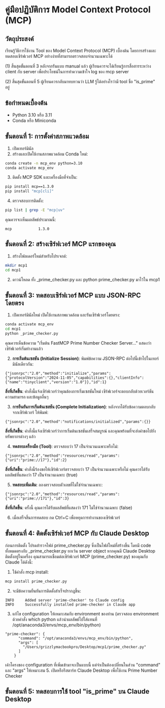 # คู่มือปฏิบัติการ Model Context Protocol (MCP)

## วัตถุประสงค์
เรียนรู้วิธีการใช้งาน Tool ของ Model Context Protocol (MCP) เบื้องต้น โดยการสร้างและทดสอบเซิร์ฟเวอร์ MCP อย่างง่ายที่สามารถตรวจสอบจำนวนเฉพาะได้

(1) สิ้นสุดขั้นตอนที่ 3 หลังจากรันแบบ manual แล้ว ผู้เรียนควรจะได้เรียนรู้การสื่อสารระหว่าง client กับ server เพื่อประโยชน์ในการทำความเข้าใจ log ของ mcp server

(2) สิ้นสุดขั้นตอนที่ 5 ผู้เรียนควรกลับมาทบทวนว่า LLM รู้ได้อย่างไรว่ามี tool ชื่อ "is_prime" อยู่


## ข้อกำหนดเบื้องต้น
- Python 3.10 หรือ 3.11
- Conda หรือ Miniconda

## ขั้นตอนที่ 1: การตั้งค่าสภาพแวดล้อม

1. เปิดเทอร์มินัล
2. สร้างและเปิดใช้งานสภาพแวดล้อม Conda ใหม่:

```bash
conda create -n mcp_env python=3.10
conda activate mcp_env
```

3. ติดตั้ง MCP SDK และเครื่องมือที่จำเป็น:

```bash
pip install mcp==1.3.0
pip install "mcp[cli]"
```

4. ตรวจสอบการติดตั้ง:

```bash
pip list | grep -E "mcp|uv"
```

คุณควรจะเห็นผลลัพธ์ประมาณนี้:
```
mcp            1.3.0
```

## ขั้นตอนที่ 2: สร้างเซิร์ฟเวอร์ MCP แรกของคุณ

1. สร้างโฟลเดอร์ใหม่สำหรับโปรเจกต์:

```bash
mkdir mcp1
cd mcp1
```

2. ดาวน์โหลด ทั้ง _prime_checker.py และ python prime_checker.py มาไว้ใน mcp1

## ขั้นตอนที่ 3: ทดสอบเซิร์ฟเวอร์ MCP แบบ JSON-RPC โดยตรง

1. เปิดเทอร์มินัลใหม่ เปิดใช้งานสภาพแวดล้อม และรันเซิร์ฟเวอร์โดยตรง:

```bash
conda activate mcp_env
cd mcp1
python _prime_checker.py
```

คุณควรเห็นข้อความ "เริ่มต้น FastMCP Prime Number Checker Server..." แสดงว่าเซิร์ฟเวอร์เริ่มทำงานแล้ว

2. **การเริ่มต้นเซสชัน (Initialize Session)**:
พิมพ์ข้อความ JSON-RPC ต่อไปนี้เข้าไปในเทอร์มินัลเดียวกัน:
```
{"jsonrpc":"2.0","method":"initialize","params":{"protocolVersion":"2024-11-05","capabilities":{},"clientInfo":{"name":"tinyclient","version":"1.0"}},"id":1}
```

**สิ่งที่เกิดขึ้น**: คำสั่งนี้แจ้งเซิร์ฟเวอร์ว่าคุณต้องการเริ่มเซสชันใหม่ เซิร์ฟเวอร์จะตอบกลับด้วยเวอร์ชัน ความสามารถ และข้อมูลอื่นๆ

3. **การยืนยันการเริ่มต้นเซสชัน (Complete Initialization)**:
หลังจากได้รับข้อความตอบกลับจากเซิร์ฟเวอร์ ให้พิมพ์:
```
{"jsonrpc":"2.0","method":"notifications/initialized","params":{}}
```

**สิ่งที่เกิดขึ้น**: คำสั่งนี้แจ้งเซิร์ฟเวอร์ว่าการเริ่มต้นเซสชันเสร็จสมบูรณ์ และคุณพร้อมที่จะส่งคำขอไปยังทรัพยากรต่างๆ แล้ว

4. **ทดสอบเครื่องมือ (Tool)**:
ตรวจสอบว่า 17 เป็นจำนวนเฉพาะหรือไม่:
```
{"jsonrpc":"2.0","method":"resources/read","params":{"uri":"prime://17"},"id":2}
```

**สิ่งที่เกิดขึ้น**: คำสั่งนี้ร้องขอให้เซิร์ฟเวอร์ตรวจสอบว่า 17 เป็นจำนวนเฉพาะหรือไม่ คุณควรได้รับผลลัพธ์ที่แสดงว่า 17 เป็นจำนวนเฉพาะ (true)

5. **ทดสอบเพิ่มเติม**:
ลองตรวจสอบตัวเลขที่ไม่ใช่จำนวนเฉพาะ:
```
{"jsonrpc":"2.0","method":"resources/read","params":{"uri":"prime://171"},"id":3}
```

**สิ่งที่เกิดขึ้น**: ครั้งนี้ คุณควรได้รับผลลัพธ์ที่แสดงว่า 171 ไม่ใช่จำนวนเฉพาะ (false)

6. เมื่อเสร็จสิ้นการทดสอบ กด Ctrl+C เพื่อหยุดการทำงานของเซิร์ฟเวอร์

## ขั้นตอนที่ 4: ติดตั้งเซิร์ฟเวอร์ MCP กับ Claude Desktop

ก่อนการติดตั้ง โปรดสำรวจไฟล์ prime_checker.py ซึ่งเป็นไฟล์ใหม่ที่สร้างขึ้น โดยมี code ทั้งหมดตรงกับ _prime_checker.py ยกเว้น server object
หากคุณมี Claude Desktop ติดตั้งอยู่ในเครื่อง คุณสามารถเชื่อมต่อเซิร์ฟเวอร์ MCP (prime_checker.py) ของคุณกับ Claude ได้ดังนี้:

1. ใช้คำสั่ง mcp install:

```bash
mcp install prime_checker.py
```

2. จะมีข้อความยืนยันการติดตั้งสำเร็จปรากฏขึ้น:
```
INFO     Added server 'prime-checker' to Claude config
INFO     Successfully installed prime-checker in Claude app
```

3. แก้ไข configuration ให้เหมาะสมกับ environment ของท่าน
   (ตรวจสอบ environment ด้วยคำสั่ง which python แล้วนำผลลัพธ์ไปใส่แทนที่ /opt/anaconda3/envs/mcp_env/bin/python)
```
"prime-checker": {
      "command": "/opt/anaconda3/envs/mcp_env/bin/python",
      "args": [
        "/Users/grizzlymacbookpro/Desktop/mcp1/prime_checker.py"
      ]
    }
```
เค้าโครงของ configuration ที่เพิ่มเข้ามาจะเป็นแบบนี้ แต่จำเป็นต้องเปลี่ยนในส่วน "command" และ "args" ให้เหมาะสม
5. เปิดหรือรีสตาร์ท Claude Desktop เพื่อใช้งาน Prime Number Checker

## ขั้นตอนที่ 5: ทดสอบการใช้ tool "is_prime" บน Claude Desktop
